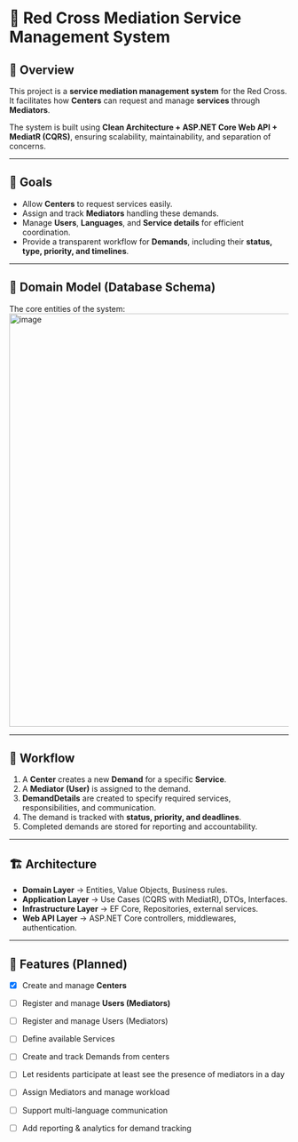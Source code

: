 # 🏥 Red Cross Mediation Service Management System

## 📌 Overview
This project is a **service mediation management system** for the Red Cross.  
It facilitates how **Centers**  can request and manage **services** through **Mediators**.  

The system is built using **Clean Architecture + ASP.NET Core Web API + MediatR (CQRS)**, ensuring scalability, maintainability, and separation of concerns.

---

## 🎯 Goals
- Allow **Centers** to request services easily.  
- Assign and track **Mediators** handling these demands.  
- Manage **Users**, **Languages**, and **Service details** for efficient coordination.  
- Provide a transparent workflow for **Demands**, including their **status, type, priority, and timelines**.  

---

## 📂 Domain Model (Database Schema)

The core entities of the system:
<img width="897" height="744" alt="image" src="https://github.com/user-attachments/assets/5810be4b-a37f-4aaf-a130-edf69d911c0a" />

---

## 🔄 Workflow

1. A **Center** creates a new **Demand** for a specific **Service**.  
2. A **Mediator (User)** is assigned to the demand.  
3. **DemandDetails** are created to specify required services, responsibilities, and communication.  
4. The demand is tracked with **status, priority, and deadlines**.  
5. Completed demands are stored for reporting and accountability.  

---

## 🏗️ Architecture

- **Domain Layer** → Entities, Value Objects, Business rules.  
- **Application Layer** → Use Cases (CQRS with MediatR), DTOs, Interfaces.  
- **Infrastructure Layer** → EF Core, Repositories, external services.  
- **Web API Layer** → ASP.NET Core controllers, middlewares, authentication.  

---

## 🚀 Features (Planned)
- [x] Create and manage **Centers**  
- [ ] Register and manage **Users (Mediators)**
- [ ] Register and manage Users (Mediators)
- [ ] Define available Services
- [ ] Create and track Demands from centers
- [ ] Let residents participate at least see the presence of mediators in a day
- [ ] Assign Mediators and manage workload
- [ ] Support multi-language communication
- [ ] Add reporting & analytics for demand tracking

